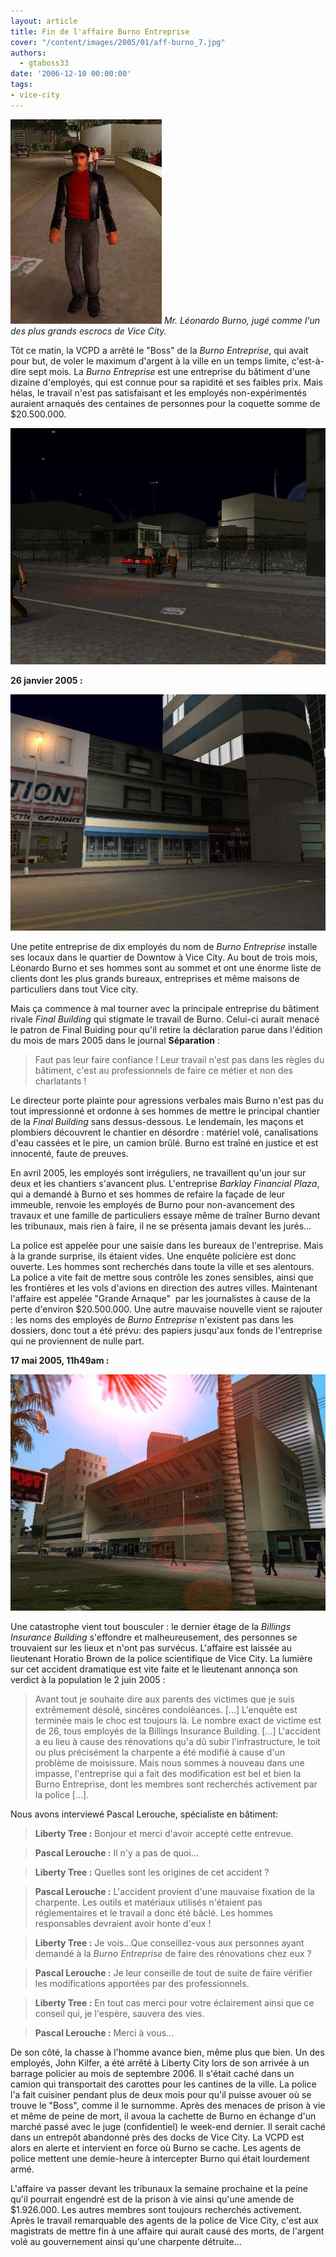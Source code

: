```yaml
---
layout: article
title: Fin de l'affaire Burno Entreprise
cover: "/content/images/2005/01/aff-burno_7.jpg"
authors:
  - gtaboss33
date: '2006-12-10 00:00:00'
tags:
- vice-city
---
```


![Mr. Léonardo Burno, jugé comme l'un des plus grands escrocs de Vice City.](/content/images/2005/01/aff-burno_6.jpg)
_Mr. Léonardo Burno, jugé comme l'un des plus grands escrocs de Vice City._

Tôt ce matin, la VCPD a arrêté le "Boss" de la _Burno Entreprise_, qui avait pour but, de voler le maximum d'argent à la ville en un temps limite, c'est-à-dire&nbsp;sept mois. La _Burno Entreprise_ est une entreprise du bâtiment d'une dizaine d'employés, qui est&nbsp;connue pour sa rapidité et ses faibles prix. Mais hélas, le travail n'est pas satisfaisant et les employés non-expérimentés auraient arnaqués des centaines de personnes pour la coquette somme de $20.500.000.

![](/content/images/2005/01/aff-burno_7.jpg)

**26&nbsp;janvier 2005 :**

![](/content/images/2005/01/aff-burno_3.jpg)

Une petite entreprise de dix employés du nom de _Burno Entreprise_ installe ses locaux dans le quartier de Downtow à Vice City. Au bout de trois mois, Léonardo Burno et ses hommes sont au sommet et ont une énorme liste de clients dont les plus grands bureaux, entreprises et même maisons de particuliers dans tout Vice city.

Mais&nbsp;ça commence à mal tourner avec la principale entreprise du bâtiment rivale _Final Building_ qui stigmate le travail de Burno. Celui-ci aurait menacé le patron de&nbsp;Final Buiding pour qu'il retire la déclaration parue dans l'édition du mois de&nbsp;mars 2005&nbsp;dans le journal **Séparation** :

> Faut pas leur faire confiance ! Leur travail n'est pas dans les règles du bâtiment, c'est au professionnels de faire ce métier et non des charlatants !

Le directeur porte plainte pour agressions verbales mais Burno n'est pas du tout impressionné et ordonne à ses hommes de mettre le principal chantier de la&nbsp;_Final Building_&nbsp;sans dessus-dessous. Le lendemain, les maçons et plombiers découvrent le chantier en désordre : matériel volé, canalisations d'eau cassées et le pire, un camion brûlé. Burno est traîné en justice et est innocenté, faute de preuves.

En&nbsp;avril 2005, les employés sont irréguliers, ne travaillent qu'un jour sur deux et les chantiers s'avancent plus. L'entreprise _Barklay Financial Plaza_, qui a demandé à Burno et ses hommes de refaire la façade de leur immeuble, renvoie les employés de Burno pour non-avancement des travaux et une&nbsp;famille de particuliers essaye même de traîner&nbsp;Burno devant les tribunaux, mais rien&nbsp;à faire, il ne se&nbsp;présenta jamais devant les jurés...

La police est appelée&nbsp;pour une saisie dans les bureaux de&nbsp;l'entreprise. Mais à la grande surprise,&nbsp;ils étaient&nbsp;vides. Une enquête policière est donc ouverte. Les hommes sont recherchés dans toute la ville et ses alentours. La police a vite&nbsp;fait de mettre&nbsp;sous contrôle les zones sensibles, ainsi que les frontières et les vols d'avions en direction des autres villes. Maintenant l'affaire est&nbsp;appelée "Grande Arnaque"&nbsp; par les journalistes à cause de la perte d'environ $20.500.000. Une autre mauvaise nouvelle vient se rajouter : les noms des employés de _Burno Entreprise_ n'existent pas dans les dossiers, donc tout a été prévu: des papiers jusqu'aux fonds de l'entreprise qui ne proviennent de nulle part.

**17&nbsp;mai 2005, 11h49am :**

![](/content/images/2005/01/aff-burno_2.jpg)

Une catastrophe vient tout bousculer : le dernier étage de la _Billings Insurance Building_ s'effondre et malheureusement, des personnes se trouvaient sur les lieux&nbsp;et n'ont pas survécus. L'affaire est laissée au lieutenant Horatio Brown de la police scientifique de Vice City. La lumière sur cet accident dramatique est vite faite et le lieutenant annonça son verdict à la population le 2&nbsp;juin 2005 :

> Avant tout je souhaite dire aux parents des victimes que je suis extrêmement désolé, sincères condoléances. [...] L'enquête est terminée mais le choc est toujours là. Le nombre exact de victime est de 26, tous employés de la Billings Insurance Building. [...] L'accident a eu lieu&nbsp;à cause des&nbsp;rénovations qu'a dû subir l'infrastructure, le toit ou plus précisément la charpente a été modifié à cause d'un problème de moisissure.&nbsp;Mais nous sommes à nouveau dans une impasse, l'entreprise qui a fait des modification est bel et bien la Burno Entreprise, dont les membres sont recherchés activement par la police [...].

Nous avons interviewé Pascal Lerouche, spécialiste en bâtiment:

> **Liberty Tree :** Bonjour et merci d'avoir accepté cette entrevue.

> **Pascal Lerouche :** Il n'y a pas de quoi...

> **Liberty Tree :** Quelles sont les origines de cet accident ?

> **Pascal Lerouche :** L'accident provient d'une mauvaise fixation de la charpente. Les outils et matériaux utilisés n'étaient pas réglementaires et le travail a donc été&nbsp;bâclé. Les hommes responsables devraient avoir honte d'eux !

> **Liberty Tree :** Je vois...Que conseillez-vous aux personnes ayant demandé à la _Burno Entreprise_ de faire des rénovations chez eux ?

> **Pascal Lerouche :** Je leur conseille de tout de suite de&nbsp;faire vérifier les modifications apportées par des professionnels.

> **Liberty Tree :** En tout cas merci pour votre éclairement ainsi que ce conseil qui, je l'espère, sauvera des vies.

> **Pascal Lerouche :** Merci à vous...

De son côté, la chasse à l'homme avance bien, même plus que bien. Un des employés, John Kilfer,&nbsp;a été&nbsp;arrêté à Liberty City lors de son arrivée à&nbsp;un barrage policier&nbsp;au mois de&nbsp;septembre 2006. Il s'était caché dans un camion qui transportait des carottes pour les cantines de la ville. La police l'a fait cuisiner pendant plus de deux mois pour qu'il puisse avouer où se trouve le "Boss", comme il le surnomme. Après des menaces de prison à vie et même de peine de mort, il avoua la cachette de Burno en échange d'un marché passé avec le juge (confidentiel) le week-end dernier. Il serait caché dans un entrepôt abandonné près des docks de Vice City. La VCPD est alors en alerte et intervient en force où Burno se cache. Les agents de police mettent une demie-heure&nbsp;à intercepter Burno qui était lourdement armé.

L'affaire va passer devant les tribunaux la semaine prochaine et la peine qu'il pourrait engendré&nbsp;est de la&nbsp;prison à vie ainsi qu'une amende de $1.926.000. Les autres membres sont toujours recherchés activement. Après&nbsp;le travail remarquable des agents de la police de Vice City, c'est aux magistrats de mettre fin à une affaire qui aurait causé des morts, de l'argent volé au gouvernement&nbsp;ainsi qu'une charpente détruite...